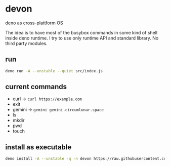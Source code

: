 # devon
deno as cross-plattform OS

The idea is to have most of the busybox commands in some kind of shell inside deno runtime.
I try to use only runtime API and standard library. No third party modules.

## run

```bash
deno run -A --unstable --quiet src/index.js
```

## current commands

* curl -> `curl https://example.com`
* exit
* gemini -> `gemini gemini.circumlunar.space`
* ls
* mkdir
* pwd
* touch

## install as executable

```bash
deno install -A --unstable -q -n devon https://raw.githubusercontent.com/kr1sp1n/devon/master/bundle.js
```